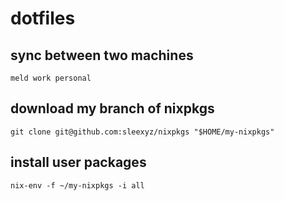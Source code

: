 # dotfiles

## sync between two machines
```
meld work personal
```
## download my branch of nixpkgs
```
git clone git@github.com:sleexyz/nixpkgs "$HOME/my-nixpkgs"
```

## install user packages
```
nix-env -f ~/my-nixpkgs -i all
```
